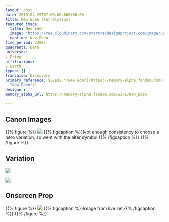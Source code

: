 ```yaml
---
layout: post
date: 2019-04-29T07:00:00.000+00:00
title: New Eden (Terralysium)
featured_image:
  title: New Eden
  image: "https://res.cloudinary.com/startrekdesignproject-com/image/upload/v1556565671/NewEden.png"
  caption: New Eden
time_period: 2200s
quadrants: Beta
universes:
- Prime
affiliations:
- Earth
types: []
franchise: Discovery
primary_reference: S02E02 "[New Eden](https://memory-alpha.fandom.com/wiki/New_Eden
  "New Eden")"
designer: ''
memory_alpha_url: https://memory-alpha.fandom.com/wiki/New_Eden

---
```

## Canon Images

{{% figure %}}
![](https://res.cloudinary.com/startrekdesignproject-com/image/upload/v1556565671/NewEden1.jpg)
{{% figcaption %}}Not enough consistency to choose a hero variation, so went with the alter symbol.{{% /figcaption %}}
{{% /figure %}}

## Variation

![](https://res.cloudinary.com/startrekdesignproject-com/image/upload/v1556565671/NewEden3.jpg)

![](https://res.cloudinary.com/startrekdesignproject-com/image/upload/v1556565671/NewEden2.jpg)

## Onscreen Prop

{{% figure %}}
![](https://res.cloudinary.com/startrekdesignproject-com/image/upload/v1556565671/NewEdenProp.jpg) {{% figcaption %}}Image from live set.{{% /figcaption %}} {{% /figure %}}